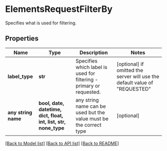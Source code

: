 # ElementsRequestFilterBy

Specifies what is used for filtering.

## Properties
Name | Type | Description | Notes
------------ | ------------- | ------------- | -------------
**label_type** | **str** | Specifies which label is used for filtering - primary or requested. | [optional]  if omitted the server will use the default value of "REQUESTED"
**any string name** | **bool, date, datetime, dict, float, int, list, str, none_type** | any string name can be used but the value must be the correct type | [optional]

[[Back to Model list]](../README.md#documentation-for-models) [[Back to API list]](../README.md#documentation-for-api-endpoints) [[Back to README]](../README.md)


